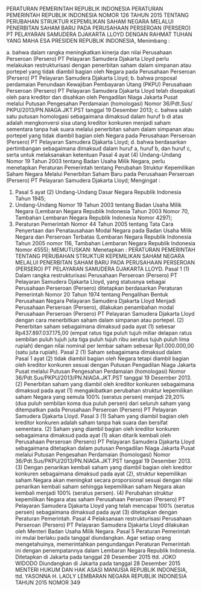 PERATURAN PEMERINTAH REPUBLIK INDONESIA PERATURAN PEMERINTAH REPUBLIK INDONESIA NOMOR 126 TAHUN 2015 TENTANG PERUBAHAN STRUKTUR KEPEMILIKAN SAHAM NEGARA MELALUI PENERBITAN SAHAM BARU PADA PERUSAHAAN PERSEROAN (PERSERO) PT PELAYARAN SAMUDERA DJAKARTA LLOYD
DENGAN RAHMAT TUHAN YANG MAHA ESA PRESIDEN REPUBLIK INDONESIA,
Menimbang :

a. bahwa dalam rangka meningkatkan kinerja dan nilai Perusahaan Perseroan (Persero) PT Pelayaran Samudera Djakarta Lloyd perlu melakukan restrukturisasi dengan penerbitan saham dalam simpanan atau portepel yang tidak diambil bagian oleh Negara pada Perusahaan Perseroan (Persero) PT Pelayaran Samudera Djakarta Lloyd;
b. bahwa proposal perdamaian Penundaan Kewajiban Pembayaran Utang (PKPU) Perusahaan Perseroan (Persero) PT Pelayaran Samudera Djakarta Lloyd telah disepakati oleh para kreditor dan disahkan oleh Pengadilan Niaga Jakarta Pusat melalui Putusan Pengesahan Perdamaian (homologasi) Nomor 36/Pdt.Sus/ PKPU/2013/PN.NIAGA.JKT.PST tanggal 19 Desember 2013;
c. bahwa salah satu putusan homologasi sebagaimana dimaksud dalam huruf b di atas adalah mengkonversi sisa utang kreditor konkuren menjadi saham sementara tanpa hak suara melalui penerbitan saham dalam simpanan atau portepel yang tidak diambil bagian oleh Negara pada Perusahaan Perseroan (Persero) PT Pelayaran Samudera Djakarta Lloyd;
d. bahwa berdasarkan pertimbangan sebagaimana dimaksud dalam huruf a, huruf b, dan huruf c, serta untuk melaksanakan ketentuan Pasal 4 ayat (4) Undang-Undang Nomor 19 Tahun 2003 tentang Badan Usaha Milik Negara, perlu menetapkan Peraturan Pemerintah tentang Perubahan Struktur Kepemilikan Saham Negara Melalui Penerbitan Saham Baru pada Perusahaan Perseroan (Persero) PT Pelayaran Samudera Djakarta Lloyd;
Mengingat :

1. Pasal 5 ayat (2) Undang-Undang Dasar Negara Republik Indonesia Tahun 1945;
2. Undang-Undang Nomor 19 Tahun 2003 tentang Badan Usaha Milik Negara (Lembaran Negara Republik Indonesia Tahun 2003 Nomor 70, Tambahan Lembaran Negara Republik Indonesia Nomor 4297);
3. Peraturan Pemerintah Nomor 44 Tahun 2005 tentang Tata Cara Penyertaan dan Penatausahaan Modal Negara pada Badan Usaha Milik Negara dan Perseroan Terbatas (Lembaran Negara Republik Indonesia Tahun 2005 nomor 116, Tambahan Lembaran Negara Republik Indonesia Nomor 4555);
MEMUTUSKAN:
 Menetapkan : PERATURAN PEMERINTAH TENTANG PERUBAHAN STRUKTUR KEPEMILIKAN SAHAM NEGARA MELALUI PENERBITAN SAHAM BARU PADA PERUSAHAAN PERSEROAN (PERSERO) PT PELAYARAN SAMUDERA DJAKARTA LLOYD.
Pasal 1
(1) Dalam rangka restrukturisasi Perusahaan Perseroan (Persero) PT Pelayaran Samudera Djakarta Lloyd, yang statusnya sebagai Perusahaan Perseroan (Persero) ditetapkan berdasarkan Peraturan Pemerintah Nomor 20 Tahun 1974 tentang Pengalihan Bentuk Perusahaan Negara Pelayaran Samudera Djakarta Lloyd Menjadi Perusahaan Perseroan (Persero), dilakukan penambahan modal Perusahaan Perseroan (Persero) PT Pelayaran Samudera Djakarta Lloyd dengan cara menerbitkan saham dalam simpanan atau portepel.
(2) Penerbitan saham sebagaimana dimaksud pada ayat (1) sebesar Rp437.897.037.175,00 (empat ratus tiga puluh tujuh miliar delapan ratus sembilan puluh tujuh juta tiga puluh tujuh ribu seratus tujuh puluh lima rupiah) dengan nilai nominal per lembar saham sebesar Rp1.000.000,00 (satu juta rupiah).
Pasal 2
(1) Saham sebagaimana dimaksud dalam Pasal 1 ayat (2) tidak diambil bagian oleh Negara tetapi diambil bagian oleh kreditor konkuren sesuai dengan Putusan Pengadilan Niaga Jakarta Pusat melalui Putusan Pengesahan Perdamaian (homologasi) Nomor 36/Pdt.Sus/PKPU/2013/PN.NIAGA.JKT.PST tanggal 19 Desember 2013.
(2) Penerbitan saham yang diambil oleh kreditor konkuren sebagaimana dimaksud pada ayat (1) mengakibatkan perubahan struktur kepemilikan saham Negara yang semula 100% (seratus persen) menjadi 29,20% (dua puluh sembilan koma dua puluh persen) dari seluruh saham yang ditempatkan pada Perusahaan Perseroan (Persero) PT Pelayaran Samudera Djakarta Lloyd.
Pasal 3
(1) Saham yang diambil bagian oleh kreditor konkuren adalah saham tanpa hak suara dan bersifat sementara.
(2) Saham yang diambil bagian oleh kreditor konkuren sebagaimana dimaksud pada ayat (1) akan ditarik kembali oleh Perusahaan Perseroan (Persero) PT Pelayaran Samudera Djakarta Lloyd sebagaimana ditetapkan dalam putusan Pengadilan Niaga Jakarta Pusat melalui Putusan Pengesahan Perdamaian (homologasi) Nomor 36/Pdt.Sus/PKPU/2013/PN.NIAGA.JKT.PST tanggal 19 Desember 2013.
(3) Dengan penarikan kembali saham yang diambil bagian oleh kreditor konkuren sebagaimana dimaksud pada ayat (2), struktur kepemilikan saham Negara akan meningkat secara proporsional sesuai dengan nilai penarikan kembali saham sehingga kepemilikan saham Negara akan kembali menjadi 100% (seratus persen).
(4) Perubahan struktur kepemilikan Negara atas saham Perusahaan Perseroan (Persero) PT Pelayaran Samudera Djakarta Lloyd yang telah mencapai 100% (seratus persen) sebagaimana dimaksud pada ayat (3) ditetapkan dengan Peraturan Pemerintah.
Pasal 4
Pelaksanaan restrukturisasi Perusahaan Perseroan (Persero) PT Pelayaran Samudera Djakarta Lloyd dilakukan oleh Menteri Badan Usaha Milik Negara.
Pasal 5
Peraturan Pemerintah ini mulai berlaku pada tanggal diundangkan.
Agar setiap orang mengetahuinya, memerintahkan pengundangan Peraturan Pemerintah ini dengan penempatannya dalam Lembaran Negara Republik Indonesia. Ditetapkan di Jakarta pada tanggal 28 Desember 2015 ttd. JOKO WIDODO Diundangkan di Jakarta pada tanggal 28 Desember 2015 MENTERI HUKUM DAN HAK ASASI MANUSIA REPUBLIK INDONESIA, ttd. YASONNA H. LAOLY LEMBARAN NEGARA REPUBLIK INDONESIA TAHUN 2015 NOMOR 349